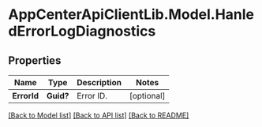 # AppCenterApiClientLib.Model.HanledErrorLogDiagnostics
## Properties

Name | Type | Description | Notes
------------ | ------------- | ------------- | -------------
**ErrorId** | **Guid?** | Error ID.  | [optional] 

[[Back to Model list]](../README.md#documentation-for-models) [[Back to API list]](../README.md#documentation-for-api-endpoints) [[Back to README]](../README.md)

